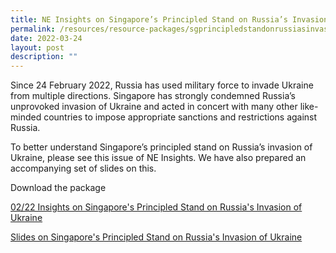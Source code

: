 ```yaml
---
title: NE Insights on Singapore’s Principled Stand on Russia’s Invasion of Ukraine
permalink: /resources/resource-packages/sgprincipledstandonrussiasinvasionofukraine/
date: 2022-03-24
layout: post
description: ""
---
```



Since 24 February 2022, Russia has used military force to invade Ukraine from multiple directions. Singapore has strongly condemned
Russia’s unprovoked invasion of Ukraine and acted in concert with many other like-minded countries to impose appropriate sanctions and 
restrictions against Russia.

To better understand Singapore’s principled stand on Russia’s invasion of Ukraine, please see this issue of NE Insights. We have also prepared an accompanying set of slides on this. 

Download the package 

[02/22 Insights on Singapore's Principled Stand on Russia's Invasion of Ukraine](/files/packages/2022/Russia’s%20Invasion%20of%20Ukraine/Folio%201%20-%20Insights%202-22_Singapore's%20Principled%20Stand%20On%20Russia's%20Invasion%20of%20Ukraine.pdf)

[Slides on Singapore's Principled Stand on Russia's Invasion of Ukraine](/files/packages/2022/Folio%202%20-%20Accompanying%20deck%20on%20Singapore's%20Principled%20Stand%20on%20Russia's%20Invasion%20of%20Ukraine.pdf)
